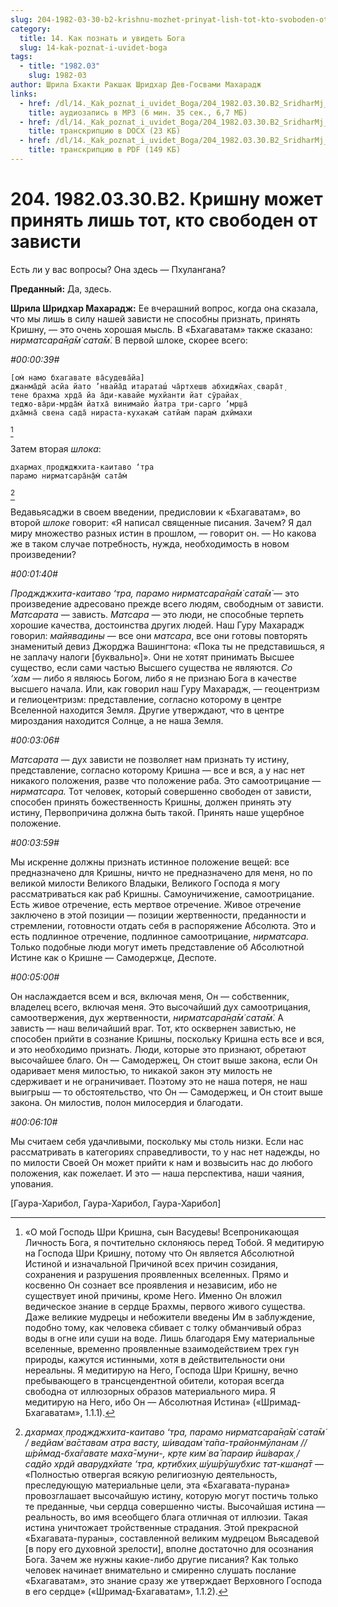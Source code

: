```yaml
---
slug: 204-1982-03-30-b2-krishnu-mozhet-prinyat-lish-tot-kto-svoboden-ot-zavisti
category:
  title: 14. Как познать и увидеть Бога
  slug: 14-kak-poznat-i-uvidet-boga
tags:
  - title: "1982.03"
    slug: 1982-03
author: Шрила Бхакти Ракшак Шридхар Дев-Госвами Махарадж
links:
  - href: /dl/14._Kak_poznat_i_uvidet_Boga/204_1982.03.30.B2_SridharMj_Krishnu_mozhet_prinjat_lish_tot_kto_svoboden_ot_zavisti.mp3
    title: аудиозапись в MP3 (6 мин. 35 сек., 6,7 МБ)
  - href: /dl/14._Kak_poznat_i_uvidet_Boga/204_1982.03.30.B2_SridharMj_Krishnu_mozhet_prinjat_lish_tot_kto_svoboden_ot_zavisti.docx
    title: транскрипцию в DOCX (23 КБ)
  - href: /dl/14._Kak_poznat_i_uvidet_Boga/204_1982.03.30.B2_SridharMj_Krishnu_mozhet_prinjat_lish_tot_kto_svoboden_ot_zavisti.pdf
    title: транскрипцию в PDF (149 КБ)
---
```


# 204. 1982.03.30.B2. Кришну может принять лишь тот, кто свободен от зависти

Есть ли у вас вопросы? Она здесь — Пхулангана?

**Преданный:** Да, здесь.

**Шрила Шридхар Махарадж:** Ее вчерашний вопрос, когда она сказала, что мы лишь в силу нашей зависти не способны признать, принять Кришну, — это очень хорошая мысль. В «Бхагаватам» также сказано: *нирматсара̄н̣а̄м̇ сата̄м̇*. В первой шлоке, скорее всего:

*#00:00:39#*

    [ом̇ намо бхагавате ва̄судева̄йа]
    джанма̄дй асйа йато ’нвайа̄д итараташ́ ча̄ртхешв абхиджн̃ах̣ свара̄т̣
    тене брахма хр̣да̄ йа а̄ди-кавайе мухйанти йат сӯрайах̣
    теджо-ва̄ри-мр̣да̄м̇ йатха̄ винимайо йатра три-сарго ’мр̣ша̄
    дха̄мна̄ свена сада̄ нираста-кухакам̇ сатйам̇ парам̇ дхӣмахи
[^_ftn1]

Затем вторая *шлока*:

    дхармах̣ проджджхита-каитаво ‘тра
    парамо нирматсара̄н̣а̄м̇ сата̄м̇
[^_ftn2]

Ведавьясаджи в своем введении, предисловии к «Бхагаватам», во второй *шлоке* говорит: «Я написал священные писания. Зачем? Я дал миру множество разных истин в прошлом, — говорит он. — Но какова же в таком случае потребность, нужда, необходимость в новом произведении?

*#00:01:40#*

*Проджджхита-каитаво ‘тра, парамо нирматсара̄н̣а̄м̇ сата̄м̇* — это произведение адресовано прежде всего людям, свободным от зависти. *Матсарата* — зависть. *Матсара* — это люди, не способные терпеть хорошие качества, достоинства других людей. Наш Гуру Махарадж говорил: *майявадины* — все они *матсара*, все они готовы повторять знаменитый девиз Джорджа Вашингтона: «Пока ты не представишься, я не заплачу налоги [буквально]». Они не хотят принимать Высшее существо, если сами частью Высшего существа не являются. *Со ‘хам* — либо я являюсь Богом, либо я не признаю Бога в качестве высшего начала. Или, как говорил наш Гуру Махарадж, — геоцентризм и гелиоцентризм: представление, согласно которому в центре Вселенной находится Земля. Другие утверждают, что в центре мироздания находится Солнце, а не наша Земля.

*#00:03:06#*

*Матсарата* — дух зависти не позволяет нам признать ту истину, представление, согласно которому Кришна — все и вся, а у нас нет никакого положения, разве что положение раба. Это самоотрицание — *нирматсара.* Тот человек, который совершенно свободен от зависти, способен принять божественность Кришны, должен принять эту истину, Первопричина должна быть такой. Принять наше ущербное положение.

*#00:03:59#*

Мы искренне должны признать истинное положение вещей: все предназначено для Кришны, ничто не предназначено для меня, но по великой милости Великого Владыки, Великого Господа я могу рассматриваться как раб Кришны. Самоуничижение, самоотрицание. Есть живое отречение, есть мертвое отречение. Живое отречение заключено в этой позиции — позиции жертвенности, преданности и стремлении, готовности отдать себя в распоряжение Абсолюта. Это и есть подлинное отречение, подлинное самоотрицание, *нирматсара.* Только подобные люди могут иметь представление об Абсолютной Истине как о Кришне — Самодержце, Деспоте.

*#00:05:00#*

Он наслаждается всем и вся, включая меня, Он — собственник, владелец всего, включая меня. Это высочайший дух самоотрицания, самоотвержения, дух жертвенности, *нирматсара̄н̣а̄м̇ сата̄м̇*. А зависть — наш величайший враг. Тот, кто осквернен завистью, не способен прийти в сознание Кришны, поскольку Кришна есть все и вся, и это необходимо признать. Люди, которые это признают, обретают высочайшее благо. Он — Самодержец, Он стоит выше закона, если Он одаривает меня милостью, то никакой закон эту милость не сдерживает и не ограничивает. Поэтому это не наша потеря, не наш выигрыш — то обстоятельство, что Он — Самодержец, и Он стоит выше закона. Он милостив, полон милосердия и благодати.

*#00:06:10#*

Мы считаем себя удачливыми, поскольку мы столь низки. Если нас рассматривать в категориях справедливости, то у нас нет надежды, но по милости Своей Он может прийти к нам и возвысить нас до любого положения, как пожелает. И это — наша перспектива, наши чаяния, упования.

[Гаура-Харибол, Гаура-Харибол, Гаура-Харибол]



[^_ftn1]: «О мой Господь Шри Кришна, сын Васудевы! Всепроникающая Личность Бога, я почтительно склоняюсь перед Тобой. Я медитирую на Господа Шри Кришну, потому что Он является Абсолютной Истиной и изначальной Причиной всех причин созидания, сохранения и разрушения проявленных вселенных. Прямо и косвенно Он сознает все проявления и независим, ибо не существует иной причины, кроме Него. Именно Он вложил ведическое знание в сердце Брахмы, первого живого существа. Даже великие мудрецы и небожители введены Им в заблуждение, подобно тому, как человека сбивает с толку обманчивый образ воды в огне или суши на воде. Лишь благодаря Ему материальные вселенные, временно проявленные взаимодействием трех гун природы, кажутся истинными, хотя в действительности они нереальны. Я медитирую на Него, Господа Шри Кришну, вечно пребывающего в трансцендентной обители, которая всегда свободна от иллюзорных образов материального мира. Я медитирую на Него, ибо Он — Абсолютная Истина» («Шримад-Бхагаватам», 1.1.1).

[^_ftn2]: *дхармах̣ проджджхита-каитаво ‘тра, парамо нирматсара̄н̣а̄м̇ сата̄м̇ / ведйам̇ ва̄ставам атра васту, ш́ивадам̇ та̄па-трайонмӯланам // ш́рӣмад-бха̄гавате маха̄-муни-, кр̣те ким̇ ва̄ параир ӣш́варах̣ / садйо хр̣дй аварудхйате ‘тра, кр̣тибхих̣ ш́уш́рӯшубхис тат-кшан̣а̄т* — «Полностью отвергая всякую религиозную деятельность, преследующую материальные цели, эта «Бхагавата-пурана» провозглашает высочайшую истину, которую могут постичь только те преданные, чьи сердца совершенно чисты. Высочайшая истина — реальность, во имя всеобщего блага отличная от иллюзии. Такая истина уничтожает тройственные страдания. Этой прекрасной «Бхагавата-пураны», составленной великим мудрецом Вьясадевой [в пору его духовной зрелости], вполне достаточно для осознания Бога. Зачем же нужны какие-либо другие писания? Как только человек начинает внимательно и смиренно слушать послание «Бхагаватам», это знание сразу же утверждает Верховного Господа в его сердце» («Шримад-Бхагаватам», 1.1.2).

